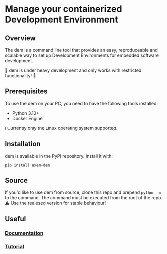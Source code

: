 # Manage your containerized Development Environment

## Overview
The dem is a command line tool that provides an easy, reproduceable and scalable way to set up 
Development Environments for embedded software development.

:construction: dem is under heavy development and only works with restricted functionality! :construction:

## Prerequisites

To use the dem on your PC, you need to have the following tools installed:

- Python 3.10+
- Docker Engine

:information_source: Currently only the Linux operating system supported.

## Installation

dem is available in the PyPI repository. Install it with:

    pip install axem-dem

## Source

If you'd like to use dem from source, clone this repo and prepend `python -m` to the command. The 
command must be executed from the root of the repo.  
:warning: Use the realesed version for stable behaviour!
 
## Useful
### [Documentation]()
### [Tutorial]()